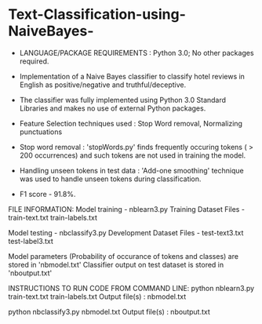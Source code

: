 # Text-Classification-using-NaiveBayes-
- LANGUAGE/PACKAGE REQUIREMENTS : Python 3.0; No other packages required. 
- Implementation of a Naive Bayes classifier to classify hotel reviews in English as positive/negative and truthful/deceptive. 
- The classifier was fully implemented using Python 3.0 Standard Libraries and makes no use of external Python packages.

- Feature Selection techniques used : Stop Word removal, Normalizing punctuations
- Stop word removal : 'stopWords.py' finds frequently occuring tokens ( > 200 occurrences) and such tokens are not used in training the model.
- Handling unseen tokens in test data : 'Add-one smoothing' technique was used to handle unseen tokens during classification. 
- F1 score - 91.8%. 

FILE INFORMATION:
Model training - nblearn3.py
Training Dataset Files - train-text.txt train-labels.txt

Model testing - nbclassify3.py
Development Dataset Files - test-text3.txt test-label3.txt

Model parameters (Probability of occurance of tokens and classes) are stored in 'nbmodel.txt'
Classifier output on test dataset is stored in 'nboutput.txt'

INSTRUCTIONS TO RUN CODE FROM COMMAND LINE: 
python nblearn3.py train-text.txt train-labels.txt
Output file(s) : nbmodel.txt

python nbclassify3.py nbmodel.txt
Output file(s) : nboutput.txt 




